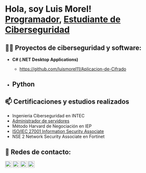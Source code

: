<h1>Hola, soy Luis Morel! <br/><a href="https://github.com/luismorel11">Programador</a>, <a href="https://www.linkedin.com/in/luis-enrique-morel-223618186/">Estudiante de Ciberseguridad</a>
<h2>👨‍💻 Proyectos de ciberseguridad y software:</h2>

- <b>C# (.NET Desktop Applications)</b>
  - https://github.com/luismorel11/Aplicacion-de-Cifrado
 
- <b>Python</b>
  -

<h2>📫 Certificaciones y estudios realizados</h2>

- Ingenieria Ciberseguridad en INTEC
- [Administrador de servidores](https://capacitateparaelempleo.org/verifica/2uwp8j5hj/)
- Método Harvard de Negociación en IEP
- [ISO/IEC 27001 Information Security Associate](https://www.skillfront.com/)
- NSE 2 Network Security Associate en Fortinet

<h2> 🤳 Redes de contacto:</h2>

[<img align="left" alt="luismorel11 | Blogger" width="22px" src="https://cdn.jsdelivr.net/npm/simple-icons@v3/icons/youtube.svg" />][blogger]
[<img align="left" alt="luismorel11 | Twitter" width="22px" src="https://cdn.jsdelivr.net/npm/simple-icons@v3/icons/twitter.svg" />][twitter]
[<img align="left" alt="luismorel11 | LinkedIn" width="22px" src="https://cdn.jsdelivr.net/npm/simple-icons@v3/icons/linkedin.svg" />][linkedin]
[<img align="left" alt="luismorel11 | Instagram" width="22px" src="https://cdn.jsdelivr.net/npm/simple-icons@v3/icons/instagram.svg" />][instagram]

[twitter]: https://twitter.com/luismorel11l
[blogger]: https://luisemorel.blogspot.com/
[instagram]: https://www.instagram.com/luismorel11/
[linkedin]: https://www.linkedin.com/in/luis-enrique-morel-223618186/

<!--
**luismorel11/luismorel11** is a ✨ _special_ ✨ repository because its `README.md` (this file) appears on your GitHub profile.

Here are some ideas to get you started:

- 🔭 I’m currently working on ...
- 🌱 I’m currently learning ...
- 👯 I’m looking to collaborate on ...
- 🤔 I’m looking for help with ...
- 💬 Ask me about ...
- 📫 How to reach me: ...
- 😄 Pronouns: ...
- ⚡ Fun fact: ...
-->
